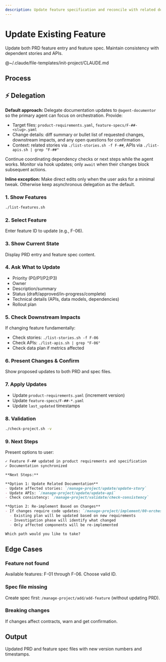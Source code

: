```yaml
---
description: Update feature specification and reconcile with related documents
---
```


# Update Existing Feature

Update both PRD feature entry and feature spec. Maintain consistency with dependent stories and APIs.

@~/.claude/file-templates/init-project/CLAUDE.md

## Process

## ⚡ Delegation

**Default approach:** Delegate documentation updates to `@agent-documentor` so the primary agent can focus on orchestration. Provide:
- Target files: `product-requirements.yaml`, `feature-specs/F-##-<slug>.yaml`
- Change details: diff summary or bullet list of requested changes, downstream impacts, and any open questions for confirmation
- Context: related stories via `./list-stories.sh -f F-##`, APIs via `./list-apis.sh | grep "F-##"`

Continue coordinating dependency checks or next steps while the agent works. Monitor via hook updates; only `await` when their changes block subsequent actions.

**Inline exception:** Make direct edits only when the user asks for a minimal tweak. Otherwise keep asynchronous delegation as the default.

### 1. Show Features
```bash
./list-features.sh
```

### 2. Select Feature
Enter feature ID to update (e.g., F-06).

### 3. Show Current State
Display PRD entry and feature spec content.

### 4. Ask What to Update
- Priority (P0/P1/P2/P3)
- Owner
- Description/summary
- Status (draft/approved/in-progress/complete)
- Technical details (APIs, data models, dependencies)
- Rollout plan

### 5. Check Downstream Impacts
If changing feature fundamentally:
- Check stories: `./list-stories.sh -f F-06`
- Check APIs: `./list-apis.sh | grep "F-06"`
- Check data plan if metrics affected

### 6. Present Changes & Confirm
Show proposed updates to both PRD and spec files.

### 7. Apply Updates
- Update `product-requirements.yaml` (increment version)
- Update `feature-specs/F-##-*.yaml`
- Update `last_updated` timestamps

### 8. Validation
```bash
./check-project.sh -v
```

### 9. Next Steps

Present options to user:

```markdown
✓ Feature F-## updated in product requirements and specification
✓ Documentation synchronized

**Next Steps:**

**Option 1: Update Related Documentation**
- Update affected stories: `/manage-project/update/update-story`
- Update APIs: `/manage-project/update/update-api`
- Check consistency: `/manage-project/validate/check-consistency`

**Option 2: Re-implement Based on Changes**
- If changes require code updates: `/manage-project/implement/00-orchestrate F-##`
  - Existing plan will be updated based on new requirements
  - Investigation phase will identify what changed
  - Only affected components will be re-implemented

Which path would you like to take?
```

## Edge Cases

### Feature not found
Available features: F-01 through F-06. Choose valid ID.

### Spec file missing
Create spec first: `/manage-project/add/add-feature` (without updating PRD).

### Breaking changes
If changes affect contracts, warn and get confirmation.

## Output
Updated PRD and feature spec files with new version numbers and timestamps.
